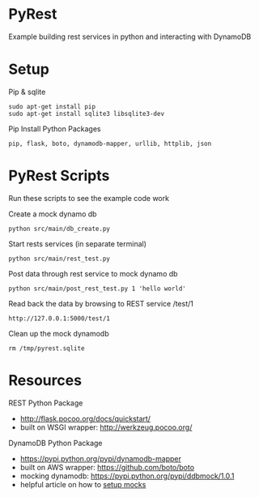 PyRest
======

Example building rest services in python and interacting with DynamoDB 

Setup
=====

Pip & sqlite

    sudo apt-get install pip    
    sudo apt-get install sqlite3 libsqlite3-dev

Pip Install Python Packages

    pip, flask, boto, dynamodb-mapper, urllib, httplib, json


PyRest Scripts
==============
Run these scripts to see the example code work

Create a mock dynamo db

    python src/main/db_create.py

Start rests services (in separate terminal)

    python src/main/rest_test.py

Post data through rest service to mock dynamo db

    python src/main/post_rest_test.py 1 'hello world'

Read back the data by browsing to REST service /test/1    

    http://127.0.0.1:5000/test/1

Clean up the mock dynamodb

    rm /tmp/pyrest.sqlite

Resources
==============

REST Python Package
* http://flask.pocoo.org/docs/quickstart/
* built on WSGI wrapper: http://werkzeug.pocoo.org/

DynamoDB Python Package
* https://pypi.python.org/pypi/dynamodb-mapper
* built on AWS wrapper: https://github.com/boto/boto
* mocking dynamodb: https://pypi.python.org/pypi/ddbmock/1.0.1
 * helpful article on how to [setup mocks](http://stackoverflow.com/questions/14617160/how-to-use-ddbmock-with-dynamodb-mapper)
